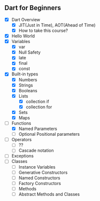 ## Dart for Beginners

- [x] Dart Overview
  - [x] JIT(Just in Time), AOT(Ahead of Time)
  - [x] How to take this course?
- [x] Hello World
- [x] Variables
  - [x] var
  - [x] Null Safety
  - [x] late
  - [x] final
  - [x] const
- [x] Built-in types
  - [x] Numbers
  - [x] Strings
  - [x] Booleans
  - [x] Lists
    - [x] collection if
    - [x] collection for
  - [x] Sets
  - [x] Maps
- [ ] Functions
  - [x] Named Parameters
  - [ ] Optional Positional parameters
- [ ] Operators
  - [ ] ??
  - [ ] Cascade notation
- [ ] Exceptions
- [ ] Classes
  - [ ] Instance Variables
  - [ ] Generative Constructors
  - [ ] Named Constructors
  - [ ] Factory Constructors
  - [ ] Methods
  - [ ] Abstract Methods and Classes
